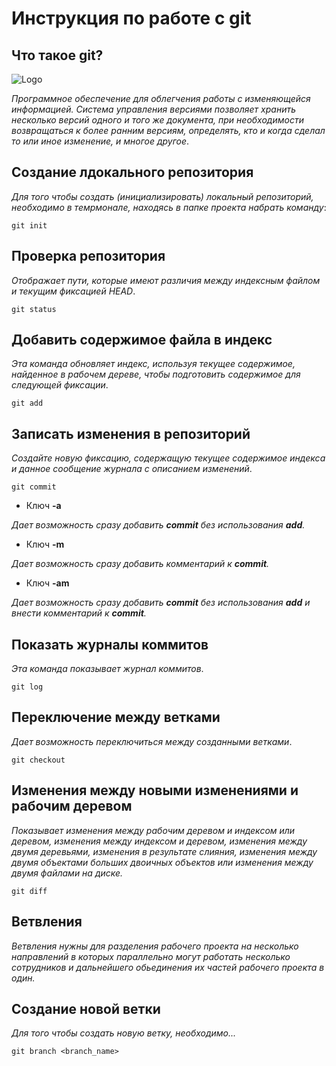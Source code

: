 # **Инструкция по работе с git**

## Что такое git?

![Logo](svetik.jpg)

*Программное обеспечение для облегчения работы с изменяющейся информацией. Система управления версиями позволяет хранить несколько версий одного и того же документа, при необходимости возвращаться к более ранним версиям, определять, кто и когда сделал то или иное изменение, и многое другое*.

## Создание лдокального репозитория

*Для того чтобы создать (инициализировать) локальный репозиторий, необходимо в темрмонале, находясь в папке проекта набрать команду*: 

    git init

## Проверка репозитория

*Отображает пути, которые имеют различия между индексным файлом и текущим фиксацией HEAD*.

    git status

## Добавить содержимое файла в индекс

*Эта команда обновляет индекс, используя текущее содержимое, найденное в рабочем дереве, чтобы подготовить содержимое для следующей фиксации*.

    git add

## Записать изменения в репозиторий

*Создайте новую фиксацию, содержащую текущее содержимое индекса и данное сообщение журнала с описанием изменений*.

    git commit

* Ключ **-a**

*Дает возможность сразу добавить **commit** без использования **add**.*

* Ключ **-m**

*Дает возможность сразу добавить комментарий к **commit**.*

* Ключ **-am**

*Дает возможность сразу добавить **commit** без использования **add** и внести комментарий к **commit**.*

## Показать журналы коммитов

*Эта команда показывает журнал коммитов*.

    git log

## Переключение между ветками

*Дает возможность переключиться между созданными ветками*.

    git checkout

## Изменения между новыми изменениями и рабочим деревом

*Показывает изменения между рабочим деревом и индексом или деревом, изменения между индексом и деревом, изменения между двумя деревьями, изменения в результате слияния, изменения между двумя объектами больших двоичных объектов или изменения между двумя файлами на диске.*

    git diff

 ## Ветвления

 *Ветвления нужны для разделения рабочего проекта на несколько направлений в которых параллельно могут работать несколько сотрудников и дальнейшего обьединения их частей рабочего проекта в один.*   
 
## Создание новой ветки

*Для того чтобы создать новую ветку, необходимо...*

    git branch <branch_name>


    
